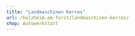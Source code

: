 ```yaml
---
title: "Landmaschinen Kerres"
url: /holzheim-am-forst/landmaschinen-kerres/
shop: Autowerkstatt
---
```

